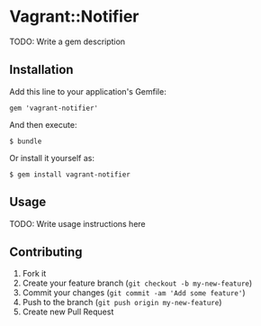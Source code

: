 # Vagrant::Notifier

TODO: Write a gem description

## Installation

Add this line to your application's Gemfile:

    gem 'vagrant-notifier'

And then execute:

    $ bundle

Or install it yourself as:

    $ gem install vagrant-notifier

## Usage

TODO: Write usage instructions here

## Contributing

1. Fork it
2. Create your feature branch (`git checkout -b my-new-feature`)
3. Commit your changes (`git commit -am 'Add some feature'`)
4. Push to the branch (`git push origin my-new-feature`)
5. Create new Pull Request
